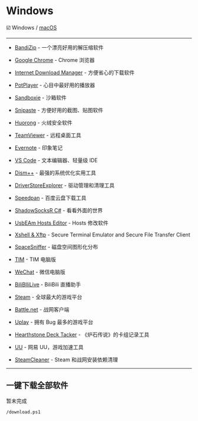# Windows

:ballot_box_with_check: Windows / [macOS](https://github.com/aoitechs/my-app-list/tree/master/macos)

---

- [BandiZip](https://cn.bandisoft.com/bandizip/dl.php?web) - 一个漂亮好用的解压缩软件
- [Google Chrome](https://www.google.com/intl/zh-CN_ALL/chrome/) - Chrome 浏览器
- [Internet Download Manager](https://www.internetdownloadmanager.com/download.html) - 方便省心的下载软件
- [PotPlayer](https://potplayer.daum.net/) - 心目中最好用的播放器
- [Sandboxie](https://www.sandboxie.com/) - 沙箱软件
- [Snipaste](https://zh.snipaste.com/) - 方便好用的截图、贴图软件
- [Huorong](https://www.huorong.cn/) - 火绒安全软件
- [TeamViewer](https://www.teamviewer.com/zhcn/) - 远程桌面工具
- [Evernote](https://www.yinxiang.com/download/) - 印象笔记
- [VS Code](https://code.visualstudio.com/) - 文本编辑器、轻量级 IDE
- [Dism++](https://www.chuyu.me/zh-Hans/) - 最强的系统优化实用工具
- [DriverStoreExplorer](https://github.com/lostindark/DriverStoreExplorer/releases) - 驱动管理和清理工具
- [Speedpan](https://www.speedpan.com/) - 百度云盘下载工具
- [ShadowSocksR C#](https://github.com/shadowsocksrr/shadowsocksr-csharp/releases) - 看看外面的世界
- [UsbEAm Hosts Editor](https://www.dogfight360.com/blog/475/) - Hosts 修改软件
- [Xshell & Xftp](https://www.netsarang.com/download/main.html) - Secure Terminal Emulator and  Secure File Transfer Client
- [SpaceSniffer](http://www.uderzo.it/main_products/space_sniffer/) - 磁盘空间图形化分布

- [TIM](https://tim.qq.com/) - TIM 电脑版
- [WeChat](https://pc.weixin.qq.com/) - 微信电脑版
- [BiliBIliLive](https://live.bilibili.com/liveHime) - BiliBili 直播助手
- [Steam](https://store.steampowered.com/about/) - 全球最大的游戏平台
- [Battle.net](https://cn.blizzard.com/zh-cn/apps/battle.net/desktop) - 战网客户端
- [Uplay](https://uplay.ubi.com/) - 拥有 Bug 最多的游戏平台
- [Hearthstone Deck Tacker](https://hsdecktracker.net/download/) - 《炉石传说》的卡组记录工具
- [UU](https://uu.163.com/) - 网易 UU，游戏加速工具
- [SteamCleaner](https://github.com/Codeusa/SteamCleaner/releases) - Steam 和战网安装依赖清理

---

## 一键下载全部软件

暂未完成

```txt
/download.ps1
```